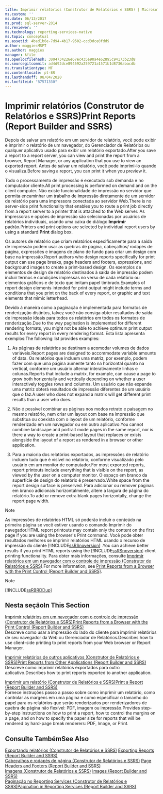 ```yaml
---
title: Imprimir relatórios (Construtor de Relatórios e SSRS) | Microsoft Docs
ms.custom: ''
ms.date: 06/13/2017
ms.prod: sql-server-2014
ms.reviewer: ''
ms.technology: reporting-services-native
ms.topic: conceptual
ms.assetid: 4bad1b6e-7d94-4b17-9502-ccd3dce0fdd9
author: maggiesMSFT
ms.author: maggies
manager: kfile
ms.openlocfilehash: 3004734226e67ec435e90a4e62895c94173b23d8
ms.sourcegitcommit: ad4d92dce894592a259721a1571b1d8736abacdb
ms.translationtype: MT
ms.contentlocale: pt-BR
ms.lasthandoff: 08/04/2020
ms.locfileid: "87571330"
---
```

# <a name="print-reports-report-builder-and-ssrs"></a><span data-ttu-id="d12c5-102">Imprimir relatórios (Construtor de Relatórios e SSRS)</span><span class="sxs-lookup"><span data-stu-id="d12c5-102">Print Reports (Report Builder and SSRS)</span></span>
  <span data-ttu-id="d12c5-103">Depois de salvar um relatório em um servidor de relatório, você pode exibir e imprimir o relatório de um navegador, do Gerenciador de Relatórios ou qualquer aplicativo usado para exibir um relatório exportado.</span><span class="sxs-lookup"><span data-stu-id="d12c5-103">After you save a report to a report server, you can view and print the report from a browser, Report Manager, or any application that you use to view an exported report.</span></span> <span data-ttu-id="d12c5-104">Antes de salvar um relatório, você pode imprimi-lo quando o visualiza.</span><span class="sxs-lookup"><span data-stu-id="d12c5-104">Before saving a report, you can print it when you preview it.</span></span>  
  
 <span data-ttu-id="d12c5-105">Todo o processamento de impressão é executado sob demanda e no computador cliente.</span><span class="sxs-lookup"><span data-stu-id="d12c5-105">All print processing is performed on demand and on the client computer.</span></span> <span data-ttu-id="d12c5-106">Não existe funcionalidade de impressão no servidor que permita encaminhar um trabalho de impressão diretamente de um servidor de relatório para uma impressora conectada ao servidor Web.</span><span class="sxs-lookup"><span data-stu-id="d12c5-106">There is no server-side print functionality that enables you to route a print job directly from a report server to a printer that is attached to the Web server.</span></span> <span data-ttu-id="d12c5-107">As impressoras e opções de impressão são selecionadas por usuários de relatórios individuais, usando uma caixa de diálogo **Imprimir** padrão.</span><span class="sxs-lookup"><span data-stu-id="d12c5-107">Printers and print options are selected by individual report users by using a standard **Print** dialog box.</span></span>  
  
 <span data-ttu-id="d12c5-108">Os autores de relatório que criam relatórios especificamente para a saída de impressão podem usar as quebras de página, cabeçalhos/ rodapés de página, expressões e imagens de plano de fundo para criar um design com base na impressão.</span><span class="sxs-lookup"><span data-stu-id="d12c5-108">Report authors who design reports specifically for print output can use page breaks, page headers and footers, expressions, and background images to create a print-based design.</span></span> <span data-ttu-id="d12c5-109">Os exemplos de elementos de design de relatório destinados à saída de impressão podem incluir termos e condições impressas no verso de cada relatório ou elementos gráficos e de texto que imitam papel timbrado.</span><span class="sxs-lookup"><span data-stu-id="d12c5-109">Examples of report design elements intended for print output might include terms and conditions that you print on the back of every report, or graphic and text elements that mimic letterhead.</span></span>  
  
 <span data-ttu-id="d12c5-110">Devido à maneira como a paginação é implementada para formatos de renderização distintos, talvez você não consiga obter resultados de saída de impressão ideais para todos os relatórios em todos os formatos de renderização.</span><span class="sxs-lookup"><span data-stu-id="d12c5-110">Due to the way pagination is implemented for different rendering formats, you might not be able to achieve optimum print output results for every report in every rendering format.</span></span> <span data-ttu-id="d12c5-111">Esta lista apresenta exemplos:</span><span class="sxs-lookup"><span data-stu-id="d12c5-111">The following list provides examples:</span></span>  
  
1.  <span data-ttu-id="d12c5-112">As páginas de relatórios se destinam a acomodar volumes de dados variáveis.</span><span class="sxs-lookup"><span data-stu-id="d12c5-112">Report pages are designed to accommodate variable amounts of data.</span></span> <span data-ttu-id="d12c5-113">Os relatórios que incluem uma matriz, por exemplo, podem fazer com que uma página aumente tanto na horizontal quanto na vertical, conforme um usuário alternar interativamente linhas e colunas.</span><span class="sxs-lookup"><span data-stu-id="d12c5-113">Reports that include a matrix, for example, can cause a page to grow both horizontally and vertically depending on whether a user interactively toggles rows and columns.</span></span> <span data-ttu-id="d12c5-114">Um usuário que não expande uma matriz obterá resultados de impressão diferentes de um usuário que o faz.</span><span class="sxs-lookup"><span data-stu-id="d12c5-114">A user who does not expand a matrix will get different print results than a user who does.</span></span>  
  
2.  <span data-ttu-id="d12c5-115">Não é possível combinar as páginas nos modos retrato e paisagem no mesmo relatório, nem criar um layout com base na impressão que substitua ou coexista com o layout de um relatório, conforme renderizado em um navegador ou em outro aplicativo.</span><span class="sxs-lookup"><span data-stu-id="d12c5-115">You cannot combine landscape and portrait mode pages in the same report, nor is there a way to create a print-based layout that replaces or exists alongside the layout of a report as rendered in a browser or other application.</span></span>  
  
3.  <span data-ttu-id="d12c5-116">Para a maioria dos relatórios exportados, as impressões de relatório incluem tudo que é visível no relatório, conforme visualizado pelo usuário em um monitor de computador.</span><span class="sxs-lookup"><span data-stu-id="d12c5-116">For most exported reports, report printouts include everything that is visible on the report, as viewed by the user on a computer monitor.</span></span> <span data-ttu-id="d12c5-117">O espaço em branco da superfície de design do relatório é preservado.</span><span class="sxs-lookup"><span data-stu-id="d12c5-117">White space from the report design surface is preserved.</span></span> <span data-ttu-id="d12c5-118">Para adicionar ou remover páginas em branco adicionais horizontalmente, altere a largura de página do relatório.</span><span class="sxs-lookup"><span data-stu-id="d12c5-118">To add or remove extra blank pages horizontally, change the report page width.</span></span>  
  
> [!NOTE]  
>  <span data-ttu-id="d12c5-119">As impressões de relatórios HTML só poderão incluir o conteúdo na primeira página se você estiver usando o comando Imprimir do navegador.</span><span class="sxs-lookup"><span data-stu-id="d12c5-119">HTML report printouts may contain only the content on the first page if you are using the browser's Print command.</span></span> <span data-ttu-id="d12c5-120">Você pode obter resultados melhores se imprimir relatórios HTML usando o recurso de impressão do cliente [!INCLUDE[ssRSnoversion](../../includes/ssrsnoversion-md.md)] .</span><span class="sxs-lookup"><span data-stu-id="d12c5-120">You can achieve better results if you print HTML reports using the [!INCLUDE[ssRSnoversion](../../includes/ssrsnoversion-md.md)] client printing functionality.</span></span> <span data-ttu-id="d12c5-121">Para obter mais informações, consulte [Imprimir relatórios em um navegador com o controle de impressão &#40;Construtor de Relatórios e SSRS&#41;](print-reports-from-a-browser-with-the-print-control-report-builder-and-ssrs.md).</span><span class="sxs-lookup"><span data-stu-id="d12c5-121">For more information, see [Print Reports from a Browser with the Print Control &#40;Report Builder and SSRS&#41;](print-reports-from-a-browser-with-the-print-control-report-builder-and-ssrs.md).</span></span>  
  
> [!NOTE]  
>  [!INCLUDE[ssRBRDDup](../../includes/ssrbrddup-md.md)]  
  
## <a name="in-this-section"></a><span data-ttu-id="d12c5-122">Nesta seção</span><span class="sxs-lookup"><span data-stu-id="d12c5-122">In This Section</span></span>  
 [<span data-ttu-id="d12c5-123">Imprimir relatórios em um navegador com o controle de impressão &#40;Construtor de Relatórios e SSRS&#41;</span><span class="sxs-lookup"><span data-stu-id="d12c5-123">Print Reports from a Browser with the Print Control &#40;Report Builder and SSRS&#41;</span></span>](print-reports-from-a-browser-with-the-print-control-report-builder-and-ssrs.md)  
 <span data-ttu-id="d12c5-124">Descreve como usar a impressão do lado do cliente para imprimir relatórios de seu navegador da Web ou Gerenciador de Relatórios.</span><span class="sxs-lookup"><span data-stu-id="d12c5-124">Describes how to use client-side printing to print reports from your Web browser or Report Manager.</span></span>  
  
 [<span data-ttu-id="d12c5-125">Imprimir relatórios de outros aplicativos &#40;Construtor de Relatórios e SSRS&#41;</span><span class="sxs-lookup"><span data-stu-id="d12c5-125">Print Reports from Other Applications &#40;Report Builder and SSRS&#41;</span></span>](print-reports-from-other-applications-report-builder-and-ssrs.md)  
 <span data-ttu-id="d12c5-126">Descreve como imprimir relatórios exportados para outro aplicativo.</span><span class="sxs-lookup"><span data-stu-id="d12c5-126">Describes how to print reports exported to another application.</span></span>  
  
 [<span data-ttu-id="d12c5-127">Imprimir um relatório &#40;Construtor de Relatórios e SSRS&#41;</span><span class="sxs-lookup"><span data-stu-id="d12c5-127">Print a Report &#40;Report Builder and SSRS&#41;</span></span>](print-a-report-report-builder-and-ssrs.md)  
 <span data-ttu-id="d12c5-128">Fornece instruções passo a passo sobre como imprimir um relatório, como controlar as margens em uma página e como especificar o tamanho do papel para os relatórios que serão renderizados por renderizadores de quebra de página não flexível: PDF, imagem ou impressão.</span><span class="sxs-lookup"><span data-stu-id="d12c5-128">Provides step-by-step instructions on how to print a report, how to control the margins on a page, and on how to specify the paper size for reports that will be rendered by hard-page break renderers: PDF, Image, or Print.</span></span>  
  
## <a name="see-also"></a><span data-ttu-id="d12c5-129">Consulte Também</span><span class="sxs-lookup"><span data-stu-id="d12c5-129">See Also</span></span>  
 <span data-ttu-id="d12c5-130">[Exportando relatórios &#40;Construtor de Relatórios e SSRS&#41;](export-reports-report-builder-and-ssrs.md) </span><span class="sxs-lookup"><span data-stu-id="d12c5-130">[Exporting Reports &#40;Report Builder and SSRS&#41;](export-reports-report-builder-and-ssrs.md) </span></span>  
 <span data-ttu-id="d12c5-131">[Cabeçalhos e rodapés de página &#40;Construtor de Relatórios e SSRS&#41;](../report-design/page-headers-and-footers-report-builder-and-ssrs.md) </span><span class="sxs-lookup"><span data-stu-id="d12c5-131">[Page Headers and Footers &#40;Report Builder and SSRS&#41;](../report-design/page-headers-and-footers-report-builder-and-ssrs.md) </span></span>  
 <span data-ttu-id="d12c5-132">[Imagens &#40;Construtor de Relatórios e SSRS&#41;](../report-design/images-report-builder-and-ssrs.md) </span><span class="sxs-lookup"><span data-stu-id="d12c5-132">[Images &#40;Report Builder and SSRS&#41;](../report-design/images-report-builder-and-ssrs.md) </span></span>  
 [<span data-ttu-id="d12c5-133">Paginação no Reporting Services &#40;Construtor de Relatórios e SSRS&#41;</span><span class="sxs-lookup"><span data-stu-id="d12c5-133">Pagination in Reporting Services &#40;Report Builder  and SSRS&#41;</span></span>](../report-design/pagination-in-reporting-services-report-builder-and-ssrs.md)  
  
  
